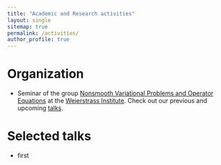 ```yaml
---
title: "Academic and Research activities"
layout: single
sitemap: true
permalink: /activities/
author_profile: true
---
```


# Organization
- Seminar of the group <a href="https://wias-berlin.de/research/rgs/fg8/index.jsp?lang=1">Nonsmooth Variational Problems and Operator Equations</a> at the <a href="https://wias-berlin.de/">Weierstrass Institute</a>. Check out our previous and upcoming <a href="https://wias-berlin.de/research/rgs/fg8/seminar/index.jsp">talks</a>.

# Selected talks
- first

